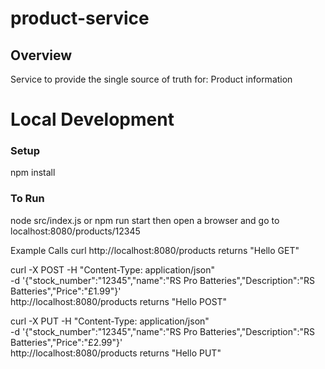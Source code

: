 # product-service

## Overview

Service to provide the single source of truth for:
Product information

# Local Development

### Setup
npm install
### To Run
node src/index.js
or
npm run start
then open a browser and go to localhost:8080/products/12345

Example Calls
curl http://localhost:8080/products
    returns "Hello GET"

curl -X POST -H "Content-Type: application/json" \
 -d '{"stock_number":"12345","name":"RS Pro Batteries","Description":"RS Batteries","Price":"£1.99"}' \
 http://localhost:8080/products
    returns "Hello POST"

curl -X PUT -H "Content-Type: application/json" \
 -d '{"stock_number":"12345","name":"RS Pro Batteries","Description":"RS Batteries","Price":"£2.99"}' \
 http://localhost:8080/products
    returns "Hello PUT"
